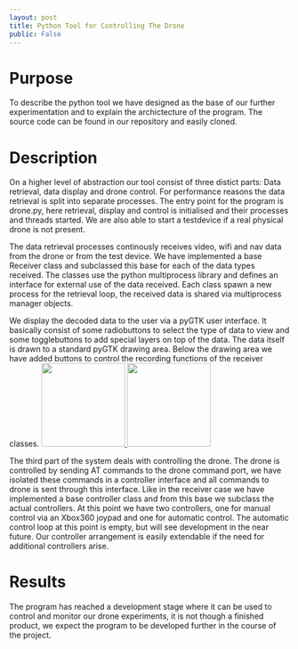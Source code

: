 ```yaml
---
layout: post
title: Python Tool for Controlling The Drone
public: False
---
```


Purpose
=======
To describe the python tool we have designed as the base of our further experimentation
and to explain the archictecture of the program. The source code can be found in our repository 
and easily cloned.

Description
===========
On a higher level of abstraction our tool consist of three distict parts: Data retrieval, 
data display and drone control. For performance reasons the data retrieval is split into
separate processes. The entry point for the program is drone.py, here retrieval, display 
and control is initialised and their processes and threads started. We are also able to
start a testdevice if a real physical drone is not present.

The data retrieval processes continously receives video, wifi and nav data from the drone or from
the test device. We have implemented a base Receiver class and subclassed this base for each of the
data types received. The classes use the python multiprocess library and defines an interface for 
external use of the data received. Each class spawn a new process for the retrieval loop, the received 
data is shared via multiprocess manager objects.

We display the decoded data to the user via a pyGTK user interface. It basically consist of some radiobuttons
to select the type of data to view and some togglebuttons to add special layers on top of the data. The data 
itself is drawn to a standard pyGTK drawing area. Below the drawing area we have added buttons to control 
the recording functions of the receiver classes.
<a href="/Navigation-for-Robots-with-WIFI-and-CV/images/dronetool.png">
<img src="/Navigation-for-Robots-with-WIFI-and-CV/images/thumbs/dronetool.png" width="150" height="150">
</a><a href="/Navigation-for-Robots-with-WIFI-and-CV/images/controller.png">
<img src="/Navigation-for-Robots-with-WIFI-and-CV/images/thumbs/controller.png" width="150" height="150">
</a>

The third part of the system deals with controlling the drone. The drone is controlled by sending AT 
commands to the drone command port, we have isolated these commands in a controller interface and all commands 
to drone is sent through this interface. Like in the receiver case we have implemented a base controller class and 
from this base we subclass the actual controllers. At this point we have two controllers, one for manual control 
via an Xbox360 joypad and one for automatic control. The automatic control loop at this point is empty, but will 
see development in the near future. Our controller arrangement is easily extendable if the need for 
additional controllers arise.

Results
=======
The program has reached a development stage where it can be used to control and monitor our
drone experiments, it is not though a finished product, we expect the program to be developed further in the course 
of the project.